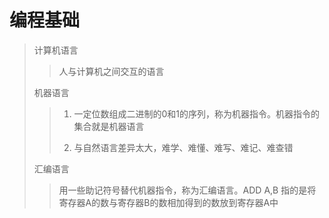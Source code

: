 # 编程基础

> 计算机语言  
> > 人与计算机之间交互的语言  
> >
> 机器语言  
> >
> > 1. 一定位数组成二进制的0和1的序列，称为机器指令。机器指令的集合就是机器语言  
> >
> > 2. 与自然语言差异太大，难学、难懂、难写、难记、难查错  
> >
> 汇编语言  
> > 用一些助记符号替代机器指令，称为汇编语言。ADD A,B 指的是将寄存器A的数与寄存器B的数相加得到的数放到寄存器A中  
